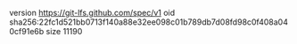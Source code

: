 version https://git-lfs.github.com/spec/v1
oid sha256:22fc1d521bb0713f140a88e32ee098c01b789db7d08fd98c0f408a040cf91e6b
size 11190
